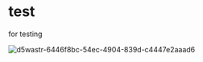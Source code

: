 # test
for testing

![d5wastr-6446f8bc-54ec-4904-839d-c4447e2aaad6](https://user-images.githubusercontent.com/110354855/193715076-8c27ef43-1d06-4659-9ac6-ddd01ce69031.png)
